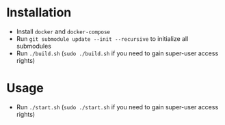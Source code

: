 # Installation

- Install `docker` and `docker-compose`
- Run `git submodule update --init --recursive` to initialize all
  submodules
- Run `./build.sh` (`sudo ./build.sh` if you need to gain super-user
  access rights)

# Usage

- Run `./start.sh` (`sudo ./start.sh` if you need to gain super-user
  access rights)
